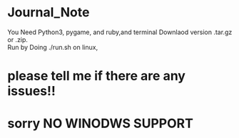 # Journal_Note 
You Need Python3, pygame, and ruby,and terminal
Downlaod version .tar.gz or .zip.  
Run by Doing ./run.sh on linux,
# ****please tell me if there are any issues!!****
# sorry NO WINODWS SUPPORT
